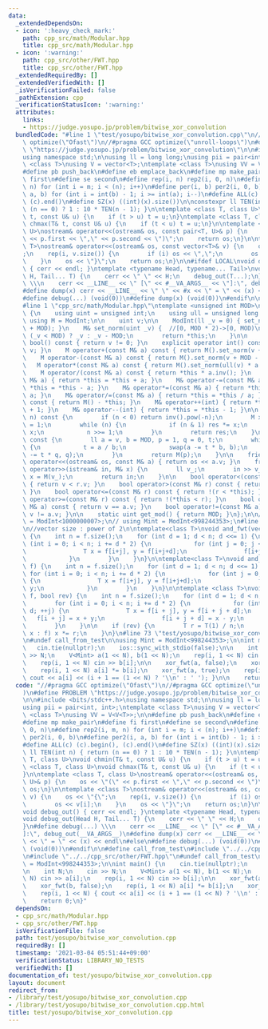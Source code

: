 ```yaml
---
data:
  _extendedDependsOn:
  - icon: ':heavy_check_mark:'
    path: cpp_src/math/Modular.hpp
    title: cpp_src/math/Modular.hpp
  - icon: ':warning:'
    path: cpp_src/other/FWT.hpp
    title: cpp_src/other/FWT.hpp
  _extendedRequiredBy: []
  _extendedVerifiedWith: []
  _isVerificationFailed: false
  _pathExtension: cpp
  _verificationStatusIcon: ':warning:'
  attributes:
    links:
    - https://judge.yosupo.jp/problem/bitwise_xor_convolution
  bundledCode: "#line 1 \"test/yosupo/bitwise_xor_convolution.cpp\"\n//#pragma GCC\
    \ optimize(\"Ofast\")\n//#pragma GCC optimize(\"unroll-loops\")\n#define PROBLEM\
    \ \"https://judge.yosupo.jp/problem/bitwise_xor_convolution\"\n\n#include <bits/stdc++.h>\n\
    using namespace std;\n\nusing ll = long long;\nusing pii = pair<int, int>;\ntemplate\
    \ <class T>\nusing V = vector<T>;\ntemplate <class T>\nusing VV = V<V<T>>;\n\n\
    #define pb push_back\n#define eb emplace_back\n#define mp make_pair\n#define fi\
    \ first\n#define se second\n#define rep(i, n) rep2(i, 0, n)\n#define rep2(i, m,\
    \ n) for (int i = m; i < (n); i++)\n#define per(i, b) per2(i, 0, b)\n#define per2(i,\
    \ a, b) for (int i = int(b) - 1; i >= int(a); i--)\n#define ALL(c) (c).begin(),\
    \ (c).end()\n#define SZ(x) ((int)(x).size())\n\nconstexpr ll TEN(int n) { return\
    \ (n == 0) ? 1 : 10 * TEN(n - 1); }\n\ntemplate <class T, class U>\nvoid chmin(T&\
    \ t, const U& u) {\n    if (t > u) t = u;\n}\ntemplate <class T, class U>\nvoid\
    \ chmax(T& t, const U& u) {\n    if (t < u) t = u;\n}\n\ntemplate <class T, class\
    \ U>\nostream& operator<<(ostream& os, const pair<T, U>& p) {\n    os << \"(\"\
    \ << p.first << \",\" << p.second << \")\";\n    return os;\n}\n\ntemplate <class\
    \ T>\nostream& operator<<(ostream& os, const vector<T>& v) {\n    os << \"{\"\
    ;\n    rep(i, v.size()) {\n        if (i) os << \",\";\n        os << v[i];\n\
    \    }\n    os << \"}\";\n    return os;\n}\n\n#ifdef LOCAL\nvoid debug_out()\
    \ { cerr << endl; }\ntemplate <typename Head, typename... Tail>\nvoid debug_out(Head\
    \ H, Tail... T) {\n    cerr << \" \" << H;\n    debug_out(T...);\n}\n#define debug(...)\
    \ \\\n    cerr << __LINE__ << \" [\" << #__VA_ARGS__ << \"]:\", debug_out(__VA_ARGS__)\n\
    #define dump(x) cerr << __LINE__ << \" \" << #x << \" = \" << (x) << endl\n#else\n\
    #define debug(...) (void(0))\n#define dump(x) (void(0))\n#endif\n\n#define call_from_test\n\
    #line 1 \"cpp_src/math/Modular.hpp\"\ntemplate <unsigned int MOD>\nstruct ModInt\
    \ {\n    using uint = unsigned int;\n    using ull = unsigned long long;\n   \
    \ using M = ModInt;\n\n    uint v;\n\n    ModInt(ll _v = 0) { set_norm(_v % MOD\
    \ + MOD); }\n    M& set_norm(uint _v) {  //[0, MOD * 2)->[0, MOD)\n        v =\
    \ (_v < MOD) ? _v : _v - MOD;\n        return *this;\n    }\n\n    explicit operator\
    \ bool() const { return v != 0; }\n    explicit operator int() const { return\
    \ v; }\n    M operator+(const M& a) const { return M().set_norm(v + a.v); }\n\
    \    M operator-(const M& a) const { return M().set_norm(v + MOD - a.v); }\n \
    \   M operator*(const M& a) const { return M().set_norm(ull(v) * a.v % MOD); }\n\
    \    M operator/(const M& a) const { return *this * a.inv(); }\n    M& operator+=(const\
    \ M& a) { return *this = *this + a; }\n    M& operator-=(const M& a) { return\
    \ *this = *this - a; }\n    M& operator*=(const M& a) { return *this = *this *\
    \ a; }\n    M& operator/=(const M& a) { return *this = *this / a; }\n    M operator-()\
    \ const { return M() - *this; }\n    M& operator++(int) { return *this = *this\
    \ + 1; }\n    M& operator--(int) { return *this = *this - 1; }\n\n    M pow(ll\
    \ n) const {\n        if (n < 0) return inv().pow(-n);\n        M x = *this, res\
    \ = 1;\n        while (n) {\n            if (n & 1) res *= x;\n            x *=\
    \ x;\n            n >>= 1;\n        }\n        return res;\n    }\n\n    M inv()\
    \ const {\n        ll a = v, b = MOD, p = 1, q = 0, t;\n        while (b != 0)\
    \ {\n            t = a / b;\n            swap(a -= t * b, b);\n            swap(p\
    \ -= t * q, q);\n        }\n        return M(p);\n    }\n\n    friend ostream&\
    \ operator<<(ostream& os, const M& a) { return os << a.v; }\n    friend istream&\
    \ operator>>(istream& in, M& x) {\n        ll v_;\n        in >> v_;\n       \
    \ x = M(v_);\n        return in;\n    }\n\n    bool operator<(const M& r) const\
    \ { return v < r.v; }\n    bool operator>(const M& r) const { return v < *this;\
    \ }\n    bool operator<=(const M& r) const { return !(r < *this); }\n    bool\
    \ operator>=(const M& r) const { return !(*this < r); }\n    bool operator==(const\
    \ M& a) const { return v == a.v; }\n    bool operator!=(const M& a) const { return\
    \ v != a.v; }\n\n    static uint get_mod() { return MOD; }\n};\n\n// using Mint\
    \ = ModInt<1000000007>;\n// using Mint = ModInt<998244353>;\n#line 1 \"cpp_src/other/FWT.hpp\"\
    \n//vector size : power of 2\n\ntemplate<class T>\nvoid and_fwt(vector<T>& f)\
    \ {\n    int n = f.size();\n    for (int d = 1; d < n; d <<= 1) {\n        for\
    \ (int i = 0; i < n; i += d * 2) {\n            for (int j = 0; j < d; ++j) {\n\
    \                T x = f[i+j], y = f[i+j+d];\n                f[i+j] = x + y;\n\
    \            }\n        }\n    }\n}\n\ntemplate<class T>\nvoid and_ifwt(vector<T>&\
    \ f) {\n    int n = f.size();\n    for (int d = 1; d < n; d <<= 1) {\n       \
    \ for (int i = 0; i < n; i += d * 2) {\n            for (int j = 0; j < d; ++j)\
    \ {\n                T x = f[i+j], y = f[i+j+d];\n                f[i+j] = x -\
    \ y;\n            }\n        }\n    }\n}\n\ntemplate <class T>\nvoid xor_fwt(vector<T>&\
    \ f, bool rev) {\n    int n = f.size();\n    for (int d = 1; d < n; d <<= 1) {\n\
    \        for (int i = 0; i < n; i += d * 2) {\n            for (int j = 0; j <\
    \ d; ++j) {\n                T x = f[i + j], y = f[i + j + d];\n             \
    \   f[i + j] = x + y;\n                f[i + j + d] = x - y;\n            }\n\
    \        }\n    }\n\n    if (rev) {\n        T r = T(1) / n;\n        for (auto&\
    \ x : f) x *= r;\n    }\n}\n#line 73 \"test/yosupo/bitwise_xor_convolution.cpp\"\
    \n#undef call_from_test\n\nusing Mint = ModInt<998244353>;\n\nint main() {\n \
    \   cin.tie(nullptr);\n    ios::sync_with_stdio(false);\n\n    int N;\n    cin\
    \ >> N;\n    V<Mint> a(1 << N), b(1 << N);\n    rep(i, 1 << N) cin >> a[i];\n\
    \    rep(i, 1 << N) cin >> b[i];\n\n    xor_fwt(a, false);\n    xor_fwt(b, false);\n\
    \    rep(i, 1 << N) a[i] *= b[i];\n    xor_fwt(a, true);\n    rep(i, 1 << N) {\
    \ cout << a[i] << (i + 1 == (1 << N) ? '\\n' : ' '); }\n\n    return 0;\n}\n"
  code: "//#pragma GCC optimize(\"Ofast\")\n//#pragma GCC optimize(\"unroll-loops\"\
    )\n#define PROBLEM \"https://judge.yosupo.jp/problem/bitwise_xor_convolution\"\
    \n\n#include <bits/stdc++.h>\nusing namespace std;\n\nusing ll = long long;\n\
    using pii = pair<int, int>;\ntemplate <class T>\nusing V = vector<T>;\ntemplate\
    \ <class T>\nusing VV = V<V<T>>;\n\n#define pb push_back\n#define eb emplace_back\n\
    #define mp make_pair\n#define fi first\n#define se second\n#define rep(i, n) rep2(i,\
    \ 0, n)\n#define rep2(i, m, n) for (int i = m; i < (n); i++)\n#define per(i, b)\
    \ per2(i, 0, b)\n#define per2(i, a, b) for (int i = int(b) - 1; i >= int(a); i--)\n\
    #define ALL(c) (c).begin(), (c).end()\n#define SZ(x) ((int)(x).size())\n\nconstexpr\
    \ ll TEN(int n) { return (n == 0) ? 1 : 10 * TEN(n - 1); }\n\ntemplate <class\
    \ T, class U>\nvoid chmin(T& t, const U& u) {\n    if (t > u) t = u;\n}\ntemplate\
    \ <class T, class U>\nvoid chmax(T& t, const U& u) {\n    if (t < u) t = u;\n\
    }\n\ntemplate <class T, class U>\nostream& operator<<(ostream& os, const pair<T,\
    \ U>& p) {\n    os << \"(\" << p.first << \",\" << p.second << \")\";\n    return\
    \ os;\n}\n\ntemplate <class T>\nostream& operator<<(ostream& os, const vector<T>&\
    \ v) {\n    os << \"{\";\n    rep(i, v.size()) {\n        if (i) os << \",\";\n\
    \        os << v[i];\n    }\n    os << \"}\";\n    return os;\n}\n\n#ifdef LOCAL\n\
    void debug_out() { cerr << endl; }\ntemplate <typename Head, typename... Tail>\n\
    void debug_out(Head H, Tail... T) {\n    cerr << \" \" << H;\n    debug_out(T...);\n\
    }\n#define debug(...) \\\n    cerr << __LINE__ << \" [\" << #__VA_ARGS__ << \"\
    ]:\", debug_out(__VA_ARGS__)\n#define dump(x) cerr << __LINE__ << \" \" << #x\
    \ << \" = \" << (x) << endl\n#else\n#define debug(...) (void(0))\n#define dump(x)\
    \ (void(0))\n#endif\n\n#define call_from_test\n#include \"../../cpp_src/math/Modular.hpp\"\
    \n#include \"../../cpp_src/other/FWT.hpp\"\n#undef call_from_test\n\nusing Mint\
    \ = ModInt<998244353>;\n\nint main() {\n    cin.tie(nullptr);\n    ios::sync_with_stdio(false);\n\
    \n    int N;\n    cin >> N;\n    V<Mint> a(1 << N), b(1 << N);\n    rep(i, 1 <<\
    \ N) cin >> a[i];\n    rep(i, 1 << N) cin >> b[i];\n\n    xor_fwt(a, false);\n\
    \    xor_fwt(b, false);\n    rep(i, 1 << N) a[i] *= b[i];\n    xor_fwt(a, true);\n\
    \    rep(i, 1 << N) { cout << a[i] << (i + 1 == (1 << N) ? '\\n' : ' '); }\n\n\
    \    return 0;\n}"
  dependsOn:
  - cpp_src/math/Modular.hpp
  - cpp_src/other/FWT.hpp
  isVerificationFile: false
  path: test/yosupo/bitwise_xor_convolution.cpp
  requiredBy: []
  timestamp: '2021-03-04 05:51:44+09:00'
  verificationStatus: LIBRARY_NO_TESTS
  verifiedWith: []
documentation_of: test/yosupo/bitwise_xor_convolution.cpp
layout: document
redirect_from:
- /library/test/yosupo/bitwise_xor_convolution.cpp
- /library/test/yosupo/bitwise_xor_convolution.cpp.html
title: test/yosupo/bitwise_xor_convolution.cpp
---
```

